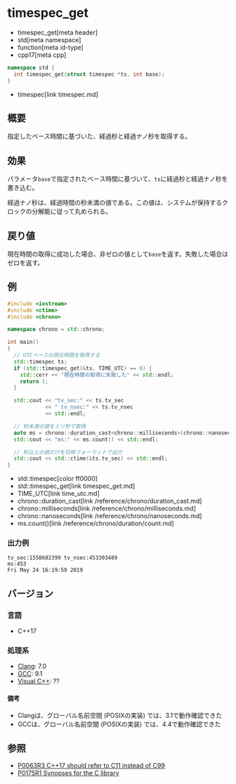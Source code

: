 # timespec_get
* timespec_get[meta header]
* std[meta namespace]
* function[meta id-type]
* cpp17[meta cpp]

```cpp
namespace std {
  int timespec_get(struct timespec *ts, int base);
}
```
* timespec[link timespec.md]

## 概要
指定したベース時間に基づいた、経過秒と経過ナノ秒を取得する。


## 効果
パラメータ`base`で指定されたベース時間に基づいて、`ts`に経過秒と経過ナノ秒を書き込む。

経過ナノ秒は、経過時間の秒未満の値である。この値は、システムが保持するクロックの分解能に従って丸められる。


## 戻り値
現在時間の取得に成功した場合、非ゼロの値として`base`を返す。失敗した場合はゼロを返す。


## 例
```cpp example
#include <iostream>
#include <ctime>
#include <chrono>

namespace chrono = std::chrono;

int main()
{
  // UTCベースの現在時間を取得する
  std::timespec ts;
  if (std::timespec_get(&ts, TIME_UTC) == 0) {
    std::cerr << "現在時間の取得に失敗した" << std::endl;
    return 1;
  }

  std::cout << "tv_sec:" << ts.tv_sec
            << " tv_nsec:" << ts.tv_nsec
            << std::endl;

  // 秒未満の値をミリ秒で取得
  auto ms = chrono::duration_cast<chrono::milliseconds>(chrono::nanoseconds{ts.tv_nsec});
  std::cout << "ms:" << ms.count() << std::endl;

  // 秒以上の値だけを日時フォーマットで出力
  std::cout << std::ctime(&ts.tv_sec) << std::endl;
}
```
* std::timespec[color ff0000]
* std::timespec_get[link timespec_get.md]
* TIME_UTC[link time_utc.md]
* chrono::duration_cast[link /reference/chrono/duration_cast.md]
* chrono::milliseconds[link /reference/chrono/milliseconds.md]
* chrono::nanoseconds[link /reference/chrono/nanoseconds.md]
* ms.count()[link /reference/chrono/duration/count.md]

### 出力例
```
tv_sec:1558682399 tv_nsec:453303489
ms:453
Fri May 24 16:19:59 2019
```


## バージョン
### 言語
- C++17

### 処理系
- [Clang](/implementation.md#clang): 7.0
- [GCC](/implementation.md#gcc): 9.1
- [Visual C++](/implementation.md#visual_cpp): ??

#### 備考
- Clangは、グローバル名前空間 (POSIXの実装) では、3.1で動作確認できた
- GCCは、グローバル名前空間 (POSIXの実装) では、4.4で動作確認できた


## 参照
- [P0063R3 C++17 should refer to C11 instead of C99](http://www.open-std.org/jtc1/sc22/wg21/docs/papers/2016/p0063r3.html)
- [P0175R1 Synopses for the C library](http://www.open-std.org/jtc1/sc22/wg21/docs/papers/2016/p0175r1.html)

